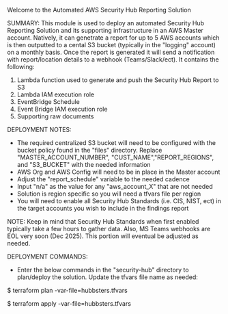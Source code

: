 Welcome to the Automated AWS Security Hub Reporting Solution

SUMMARY:
This module is used to deploy an automated Security Hub Reporting Solution and its supporting infrastructure in an AWS Master account. Natively, it can genetrate a report for up to 5 AWS accounts which is then outputted to a cental S3 bucket (typically in the "logging" account) on a monthly basis. Once the report is generated it will send a notification with report/location details to a webhook (Teams/Slack/ect). It contains the following:

1) Lambda function used to generate and push the Security Hub Report to S3
2) Lambda IAM execution role
3) EventBridge Schedule
4) Event Bridge IAM execution role
5) Supporting raw documents

DEPLOYMENT NOTES:
- The required centralized S3 bucket will need to be configured with the bucket policy found in the "files" directory. Replace "MASTER_ACCOUNT_NUMBER", "CUST_NAME","REPORT_REGIONS", and "S3_BUCKET" with the needed information
- AWS Org and AWS Config will need to be in place in the Master account
- Adjust the "report_schedule" variable to the needed cadence
- Input "n/a" as the value for any "aws_account_X" that are not needed
- Solution is region specific so you will need a tfvars file per region
- You will need to enable all Security Hub Standards (i.e. CIS, NIST, ect) in the target accounts you wish to include in the findings report

NOTE: Keep in mind that Security Hub Standards when first enabled typically take a few hours to gather data. Also, MS Teams webhooks are EOL very soon (Dec 2025). This portion will eventual be adjusted as needed.


DEPLOYMENT COMMANDS:

- Enter the below commands in the "security-hub" directory to plan/deploy the solution. Update the tfvars file name as needed:

$ terraform plan -var-file=hubbsters.tfvars

$ terraform apply -var-file=hubbsters.tfvars
